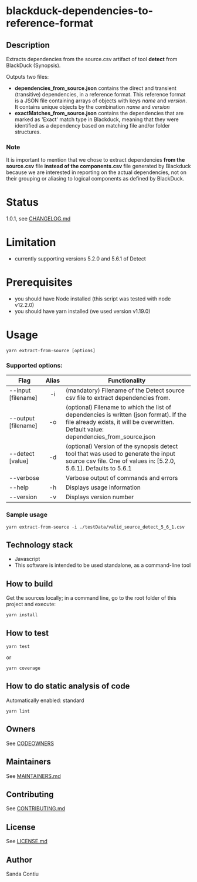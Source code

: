# blackduck-dependencies-to-reference-format
## Description
Extracts dependencies from the source.csv artifact of tool __detect__ from BlackDuck (Synopsis).

Outputs two files: 
  - __dependencies_from_source.json__ contains the direct and transient (transitive) dependencies, in a reference format. This reference format is a JSON file containing arrays of objects with keys _name_ and _version_. It contains unique objects by the combination _name_ and _version_
  - __exactMatches_from_source.json__ contains the dependencies that are marked as 'Exact' match type in Blackduck, meaning that they were identified as a dependency based on matching file and/or folder structures.

### Note
It is important to mention that we chose to extract dependencies __from the source.csv__ file __instead of the components.csv__ file generated by Blackduck because we are interested in reporting on the actual dependencies, not on their grouping or aliasing to logical components as defined by BlackDuck.

# Status
1.0.1, see [CHANGELOG.md](./CHANGELOG.md)

# Limitation
- currently supporting versions 5.2.0 and 5.6.1 of Detect

# Prerequisites
- you should have Node installed (this script was tested with node v12.2.0)
- you should have yarn installed (we used version v1.19.0)

# Usage
```
yarn extract-from-source [options]
```

### Supported options:

| Flag               | Alias | Functionality
| ------------------ |:-----:| -------------------------------------
| --input [filename] |  -i   | (mandatory) Filename of the Detect source csv file to extract dependencies from.
| --output [filename]|  -o   | (optional) Filename to which the list of dependencies is written (json format). If the file already exists, it will be overwritten. Default value: dependencies_from_source.json
| --detect [value]   |  -d   | (optional) Version of the synopsis detect tool that was used to generate the input source csv file. One of values in: [5.2.0, 5.6.1]. Defaults to 5.6.1
| --verbose          |       | Verbose output of commands and errors
| --help             | -h    | Displays usage information
| --version          | -v    | Displays version number



### Sample usage
```
yarn extract-from-source -i ./testData/valid_source_detect_5_6_1.csv
```

## Technology stack
- Javascript
- This software is intended to be used standalone, as a command-line tool

## How to build
Get the sources locally; in a command line, go to the root folder of this project and execute:
```
yarn install
```
## How to test
```
yarn test
```
or 
```
yarn coverage
```

## How to do static analysis of code
Automatically enabled: standard
```
yarn lint
```

## Owners
See [CODEOWNERS](./CODEOWNERS)

## Maintainers
See [MAINTAINERS.md](./MAINTAINERS.md)

## Contributing
See [CONTRIBUTING.md](./CONTRIBUTING.md)

## License
See [LICENSE.md](./LICENSE.md)

## Author
Sanda Contiu